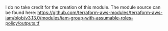 I do no take credit for the creation of this module.
The module source can be found here: https://github.com/terraform-aws-modules/terraform-aws-iam/blob/v3.13.0/modules/iam-group-with-assumable-roles-policy/outputs.tf